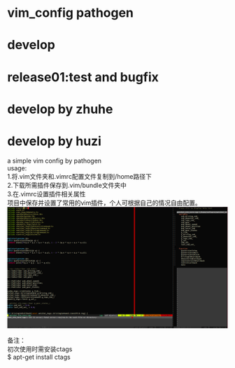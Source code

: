 # vim_config pathogen 
# develop
# release01:test and bugfix
# develop by zhuhe
# develop by huzi
a simple vim config by pathogen  
usage:  
1.将.vim文件夹和.vimrc配置文件复制到/home路径下  
2.下载所需插件保存到.vim/bundle文件夹中  
3.在.vimrc设置插件相关属性  
项目中保存并设置了常用的vim插件，个人可根据自己的情况自由配置。  
![image](https://github.com/JoedgeChoh/vim_config/blob/master/2020-08-26%2010-50-59%E5%B1%8F%E5%B9%95%E6%88%AA%E5%9B%BE.png)

备注：  
初次使用时需安装ctags    
$ apt-get install ctags 
